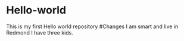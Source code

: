 # Hello-world
This is my first Hello world repository
#Changes
I am smart and live in Redmond
I have three kids.
